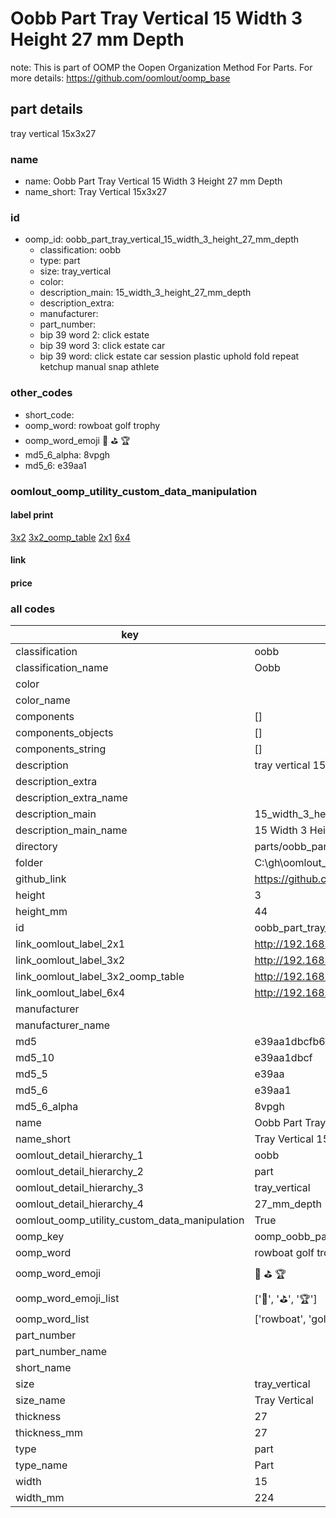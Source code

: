 # Oobb Part Tray Vertical 15 Width 3 Height 27 mm Depth  

note: This is part of OOMP the Oopen Organization Method For Parts. For more details: https://github.com/oomlout/oomp_base

##  part details
  



tray vertical 15x3x27



### name
* name: Oobb Part Tray Vertical 15 Width 3 Height 27 mm Depth
* name_short: Tray Vertical 15x3x27 
### id
* oomp_id: oobb_part_tray_vertical_15_width_3_height_27_mm_depth
  * classification: oobb
  * type: part
  * size: tray_vertical
  * color: 
  * description_main: 15_width_3_height_27_mm_depth
  * description_extra: 
  * manufacturer: 
  * part_number: 
  * bip 39 word 2: click estate
  * bip 39 word 3: click estate car
  * bip 39 word: click estate car session plastic uphold fold repeat ketchup manual snap athlete

### other_codes
* short_code: 
* oomp_word: rowboat golf trophy
* oomp_word_emoji :rowboat: :golf: :trophy:
* md5_6_alpha: 8vpgh
* md5_6: e39aa1






### oomlout_oomp_utility_custom_data_manipulation
#### label print
[3x2](http://192.168.1.245:1112/?label=oomp%208vpgh)
[3x2_oomp_table](http://192.168.1.108:1112/?label=oomp%208vpgh)
[2x1](http://192.168.1.242:1112/?label=oomp%208vpgh)
[6x4](http://192.168.1.55:1112/?label=oomp%208vpgh)    

#### link

                              

#### price







### all codes 
| key | value |  
| --- | --- |  
| classification | oobb |  
| classification_name | Oobb |  
| color |  |  
| color_name |  |  
| components | [] |  
| components_objects | [] |  
| components_string | [] |  
| description | tray vertical 15x3x27 |  
| description_extra |  |  
| description_extra_name |  |  
| description_main | 15_width_3_height_27_mm_depth |  
| description_main_name | 15 Width 3 Height 27 mm Depth |  
| directory | parts/oobb_part_tray_vertical_15_width_3_height_27_mm_depth |  
| folder | C:\gh\oomlout_oobb_version_4_generated_parts\parts\oobb_part_tray_vertical_15_width_3_height_27_mm_depth |  
| github_link | https://github.com/oomlout/oomlout_oomp_part_src/tree/main/parts/oobb_part_tray_vertical_15_width_3_height_27_mm_depth |  
| height | 3 |  
| height_mm | 44 |  
| id | oobb_part_tray_vertical_15_width_3_height_27_mm_depth |  
| link_oomlout_label_2x1 | http://192.168.1.242:1112/?label=oomp%208vpgh |  
| link_oomlout_label_3x2 | http://192.168.1.245:1112/?label=oomp%208vpgh |  
| link_oomlout_label_3x2_oomp_table | http://192.168.1.108:1112/?label=oomp%208vpgh |  
| link_oomlout_label_6x4 | http://192.168.1.55:1112/?label=oomp%208vpgh |  
| manufacturer |  |  
| manufacturer_name |  |  
| md5 | e39aa1dbcfb6ab53bb530c4444935955 |  
| md5_10 | e39aa1dbcf |  
| md5_5 | e39aa |  
| md5_6 | e39aa1 |  
| md5_6_alpha | 8vpgh |  
| name | Oobb Part Tray Vertical 15 Width 3 Height 27 mm Depth |  
| name_short | Tray Vertical 15x3x27  |  
| oomlout_detail_hierarchy_1 | oobb |  
| oomlout_detail_hierarchy_2 | part |  
| oomlout_detail_hierarchy_3 | tray_vertical |  
| oomlout_detail_hierarchy_4 | 27_mm_depth |  
| oomlout_oomp_utility_custom_data_manipulation | True |  
| oomp_key | oomp_oobb_part_tray_vertical_15_width_3_height_27_mm_depth |  
| oomp_word | rowboat golf trophy |  
| oomp_word_emoji | :rowboat: :golf: :trophy: |  
| oomp_word_emoji_list | [':rowboat:', ':golf:', ':trophy:'] |  
| oomp_word_list | ['rowboat', 'golf', 'trophy'] |  
| part_number |  |  
| part_number_name |  |  
| short_name |  |  
| size | tray_vertical |  
| size_name | Tray Vertical |  
| thickness | 27 |  
| thickness_mm | 27 |  
| type | part |  
| type_name | Part |  
| width | 15 |  
| width_mm | 224 |  
